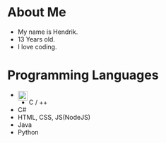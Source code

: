<!--
**PatchByte/PatchByte** is a ✨ _special_ ✨ repository because its `README.md` (this file) appears on your GitHub profile.

Here are some ideas to get you started:

- 🔭 I’m currently working on ...
- 🌱 I’m currently learning ...
- 👯 I’m looking to collaborate on ...
- 🤔 I’m looking for help with ...
- 💬 Ask me about ...
- 📫 How to reach me: ...
- 😄 Pronouns: ...
- ⚡ Fun fact: ...
-->

# About Me

- My name is Hendrik.
- 13 Years old.
- I love coding.

# Programming Languages
- <img align="left" alt="I know C#" width="22px" src="https://unpkg.com/simple-icons@3.9.0/icons/csharp.svg" />
- C / ++
- C#
- HTML, CSS, JS(NodeJS)
- Java
- Python
